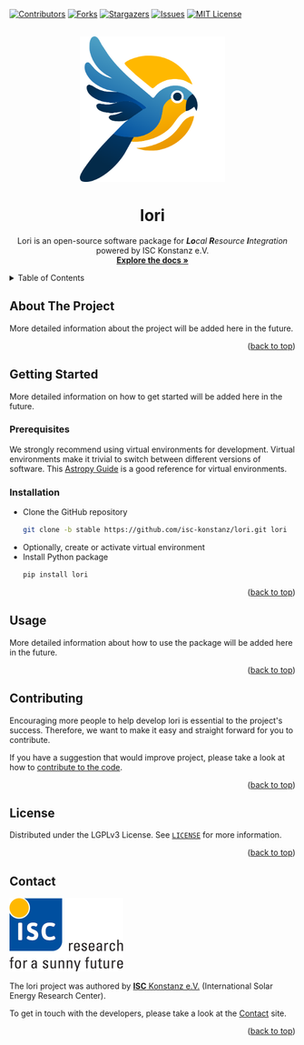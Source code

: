 <!-- Based on Othneil Drew's Best README Template: https://github.com/othneildrew/Best-README-Template/ -->
<a name="readme-top"></a>


<!-- PROJECT SHIELDS -->
<!--
*** Markdown "reference style" links is used for readability.
*** Reference links are enclosed in brackets [ ] instead of parentheses ( ).
*** See the bottom of this document for the declaration of the reference variables
*** for contributors-url, forks-url, etc. This is an optional, concise syntax you may use.
*** https://www.markdownguide.org/basic-syntax/#reference-style-links
-->
[![Contributors][contributors-shield]][contributors-url]
[![Forks][forks-shield]][forks-url]
[![Stargazers][stars-shield]][stars-url]
[![Issues][issues-shield]][issues-url]
[![MIT License][license-shield]][license-url]


<!-- PROJECT LOGO -->
<br />
<div align="center">
  <a href="https://github.com/isc-konstanz/lori">
    <img src="doc/_images/lori-logo.png" alt="Lori Logo" width="256">
  </a>
  <h1 align="center">lori</h1>
  <p align="center">
    Lori is an open-source software package for <em><b>Lo</b>cal <b>R</b>esource <b>I</b>ntegration</em> <br>powered by ISC Konstanz e.V.  
    <br />
    <a href="https://lori.readthedocs.io"><strong>Explore the docs »</strong></a>
    <!--
    <br />
    <br />
    <a href="https://github.com/isc-konstanz/lori/issues/new?labels=bug&template=bug-report---.md">Report Bug</a>
    ·
    <a href="https://github.com/isc-konstanz/lori/issues/new?labels=enhancement&template=feature-request---.md">Request Feature</a>
    -->  
  </p>
</div>


<!-- TABLE OF CONTENTS -->
<details>
  <summary>Table of Contents</summary>
  <ol>
    <li><a href="#about-the-project">About The Project</a></li>
    <li>
      <a href="#getting-started">Getting Started</a>
      <ul>
        <li><a href="#prerequisites">Prerequisites</a></li>
        <li><a href="#installation">Installation</a></li>
      </ul>
    </li>
    <li><a href="#usage">Usage</a></li>
    <li><a href="#contributing">Contributing</a></li>
    <li><a href="#license">License</a></li>
    <li><a href="#contact">Contact</a></li>
  </ol>
</details>


<!-- ABOUT THE PROJECT -->
## About The Project

More detailed information about the project will be added here in the future.

<p align="right">(<a href="#readme-top">back to top</a>)</p>


<!-- GETTING STARTED -->
## Getting Started

More detailed information on how to get started will be added here in the future.


### Prerequisites

We strongly recommend using virtual environments for development.
Virtual environments make it trivial to switch between different versions of software.
This [Astropy Guide](http://astropy.readthedocs.org/en/latest/development/workflow/virtual_pythons.html)
is a good reference for virtual environments.


### Installation

- Clone the GitHub repository
   ```sh
   git clone -b stable https://github.com/isc-konstanz/lori.git lori
   ```
- Optionally, create or activate virtual environment
- Install Python package
   ```sh
   pip install lori
   ```

<p align="right">(<a href="#readme-top">back to top</a>)</p>


<!-- USAGE EXAMPLES -->
## Usage

More detailed information about how to use the package will be added here in the future.

<p align="right">(<a href="#readme-top">back to top</a>)</p>


<!-- CONTRIBUTING -->
## Contributing

Encouraging more people to help develop lori is essential to the project's success.
Therefore, we want to make it easy and straight forward for you to contribute.

If you have a suggestion that would improve project, please take a look at how to
[contribute to the code](doc/contributing/code.md).

<p align="right">(<a href="#readme-top">back to top</a>)</p>


<!-- LICENSE -->
## License

Distributed under the LGPLv3 License. See [`LICENSE`](https://github.com/isc-konstanz/lori/blob/master/LICENSE) for more information.

<p align="right">(<a href="#readme-top">back to top</a>)</p>


<!-- CONTACT -->
## Contact

![ISC logo](doc/_images/isc-logo-full.png)

The lori project was authored by [**ISC** Konstanz e.V.](https://isc-konstanz.de/)
(International Solar Energy Research Center).

To get in touch with the developers, please take a look at the [Contact](doc/contact.md) site.

<p align="right">(<a href="#readme-top">back to top</a>)</p>


<!-- MARKDOWN LINKS & IMAGES -->
<!-- https://www.markdownguide.org/basic-syntax/#reference-style-links -->
[contributors-shield]: https://img.shields.io/github/contributors/isc-konstanz/lori.svg?style=for-the-badge
[contributors-url]: https://github.com/isc-konstanz/lori/graphs/contributors
[forks-shield]: https://img.shields.io/github/forks/isc-konstanz/lori.svg?style=for-the-badge
[forks-url]: https://github.com/isc-konstanz/lori/network/members
[stars-shield]: https://img.shields.io/github/stars/isc-konstanz/lori.svg?style=for-the-badge
[stars-url]: https://github.com/isc-konstanz/lori/stargazers
[issues-shield]: https://img.shields.io/github/issues/isc-konstanz/lori.svg?style=for-the-badge
[issues-url]: https://github.com/isc-konstanz/lori/issues
[license-shield]: https://img.shields.io/github/license/isc-konstanz/lori.svg?style=for-the-badge
[license-url]: https://github.com/isc-konstanz/lori/blob/master/LICENSE
